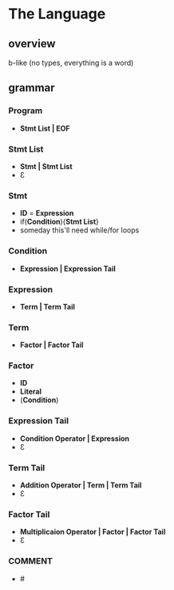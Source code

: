 # The Language
## overview

b-like (no types, everything is a word)


## grammar
### **Program**
 - **Stmt List | EOF**
### **Stmt List**
 - **Stmt | Stmt List**
 - Ɛ
### **Stmt**
 - **ID** = **Expression**
 - if(**Condition**){**Stmt List**}
 - someday this'll need while/for loops
### **Condition**
 - **Expression | Expression Tail**
### **Expression**
 - **Term | Term Tail**
### **Term**
 - **Factor | Factor Tail**
### **Factor**
 - **ID**
 - **Literal**
 - (**Condition**)
### **Expression Tail**
 - **Condition Operator | Expression**
 - Ɛ
### **Term Tail**
 - **Addition Operator | Term | Term Tail**
 - Ɛ
### **Factor Tail**
 - **Multiplicaion Operator | Factor | Factor Tail**
 - Ɛ
### COMMENT
 - \#